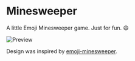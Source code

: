 # Minesweeper

A little Emoji Minesweeper game. Just for fun. :smile:

![Preview](https://user-images.githubusercontent.com/12504732/45543577-70d50e80-b847-11e8-98f1-7db03274513f.png)

Design was inspired by [emoji-minesweeper](https://github.com/muan/emoji-minesweeper).
